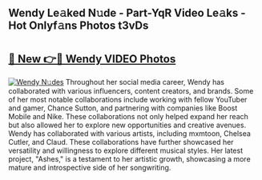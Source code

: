 ## Wendy Le𝚊ked N𝚞de - Part-YqR Video Le𝚊ks - Hot Onlyf𝚊ns Photos t3vDs

# <h2><a href="http://ab8456.deff.icu/?id=Wendy">🔗 New 👉🔴 Wendy VIDEO Photos</a></h2>

[![Wendy N𝚞des](https://i.imgur.com/rIISA9y.gif)](http://ab8456.deff.icu/?id=Wendy)
Throughout her social media career, Wendy has collaborated with various influencers, content creators, and brands. Some of her most notable collaborations include working with fellow YouTuber and gamer, Chance Sutton, and partnering with companies like Boost Mobile and Nike. These collaborations not only helped expand her reach but also allowed her to explore new opportunities and creative avenues. Wendy has collaborated with various artists, including mxmtoon, Chelsea Cutler, and Claud. These collaborations have further showcased her versatility and willingness to explore different musical styles. Her latest project, "Ashes," is a testament to her artistic growth, showcasing a more mature and introspective side of her songwriting.
